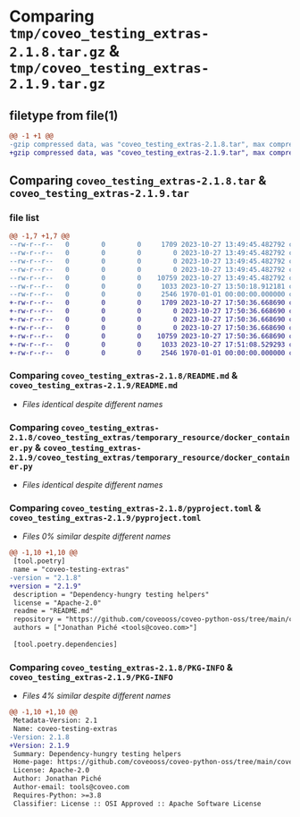 # Comparing `tmp/coveo_testing_extras-2.1.8.tar.gz` & `tmp/coveo_testing_extras-2.1.9.tar.gz`

## filetype from file(1)

```diff
@@ -1 +1 @@
-gzip compressed data, was "coveo_testing_extras-2.1.8.tar", max compression
+gzip compressed data, was "coveo_testing_extras-2.1.9.tar", max compression
```

## Comparing `coveo_testing_extras-2.1.8.tar` & `coveo_testing_extras-2.1.9.tar`

### file list

```diff
@@ -1,7 +1,7 @@
--rw-r--r--   0        0        0     1709 2023-10-27 13:49:45.482792 coveo_testing_extras-2.1.8/README.md
--rw-r--r--   0        0        0        0 2023-10-27 13:49:45.482792 coveo_testing_extras-2.1.8/coveo_testing_extras/__init__.py
--rw-r--r--   0        0        0        0 2023-10-27 13:49:45.482792 coveo_testing_extras-2.1.8/coveo_testing_extras/py.typed
--rw-r--r--   0        0        0        0 2023-10-27 13:49:45.482792 coveo_testing_extras-2.1.8/coveo_testing_extras/temporary_resource/__init__.py
--rw-r--r--   0        0        0    10759 2023-10-27 13:49:45.482792 coveo_testing_extras-2.1.8/coveo_testing_extras/temporary_resource/docker_container.py
--rw-r--r--   0        0        0     1033 2023-10-27 13:50:18.912181 coveo_testing_extras-2.1.8/pyproject.toml
--rw-r--r--   0        0        0     2546 1970-01-01 00:00:00.000000 coveo_testing_extras-2.1.8/PKG-INFO
+-rw-r--r--   0        0        0     1709 2023-10-27 17:50:36.668690 coveo_testing_extras-2.1.9/README.md
+-rw-r--r--   0        0        0        0 2023-10-27 17:50:36.668690 coveo_testing_extras-2.1.9/coveo_testing_extras/__init__.py
+-rw-r--r--   0        0        0        0 2023-10-27 17:50:36.668690 coveo_testing_extras-2.1.9/coveo_testing_extras/py.typed
+-rw-r--r--   0        0        0        0 2023-10-27 17:50:36.668690 coveo_testing_extras-2.1.9/coveo_testing_extras/temporary_resource/__init__.py
+-rw-r--r--   0        0        0    10759 2023-10-27 17:50:36.668690 coveo_testing_extras-2.1.9/coveo_testing_extras/temporary_resource/docker_container.py
+-rw-r--r--   0        0        0     1033 2023-10-27 17:51:08.529293 coveo_testing_extras-2.1.9/pyproject.toml
+-rw-r--r--   0        0        0     2546 1970-01-01 00:00:00.000000 coveo_testing_extras-2.1.9/PKG-INFO
```

### Comparing `coveo_testing_extras-2.1.8/README.md` & `coveo_testing_extras-2.1.9/README.md`

 * *Files identical despite different names*

### Comparing `coveo_testing_extras-2.1.8/coveo_testing_extras/temporary_resource/docker_container.py` & `coveo_testing_extras-2.1.9/coveo_testing_extras/temporary_resource/docker_container.py`

 * *Files identical despite different names*

### Comparing `coveo_testing_extras-2.1.8/pyproject.toml` & `coveo_testing_extras-2.1.9/pyproject.toml`

 * *Files 0% similar despite different names*

```diff
@@ -1,10 +1,10 @@
 [tool.poetry]
 name = "coveo-testing-extras"
-version = "2.1.8"
+version = "2.1.9"
 description = "Dependency-hungry testing helpers"
 license = "Apache-2.0"
 readme = "README.md"
 repository = "https://github.com/coveooss/coveo-python-oss/tree/main/coveo-testing-extras"
 authors = ["Jonathan Piché <tools@coveo.com>"]
 
 [tool.poetry.dependencies]
```

### Comparing `coveo_testing_extras-2.1.8/PKG-INFO` & `coveo_testing_extras-2.1.9/PKG-INFO`

 * *Files 4% similar despite different names*

```diff
@@ -1,10 +1,10 @@
 Metadata-Version: 2.1
 Name: coveo-testing-extras
-Version: 2.1.8
+Version: 2.1.9
 Summary: Dependency-hungry testing helpers
 Home-page: https://github.com/coveooss/coveo-python-oss/tree/main/coveo-testing-extras
 License: Apache-2.0
 Author: Jonathan Piché
 Author-email: tools@coveo.com
 Requires-Python: >=3.8
 Classifier: License :: OSI Approved :: Apache Software License
```

